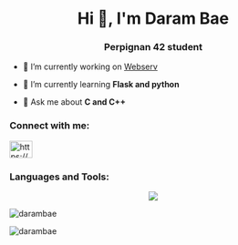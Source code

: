 <h1 align="center">Hi 👋, I'm Daram Bae</h1>
<h3 align="center">Perpignan 42 student</h3>

- 🔭 I’m currently working on [Webserv](https://github.com/darambae/Webserv)

- 🌱 I’m currently learning **Flask and python**

- 💬 Ask me about **C and C++**

<h3 align="left">Connect with me:</h3>
<p align="left">
<a href="https://linkedin.com/in/https://www.linkedin.com/in/darambae/" target="blank"><img align="center" src="https://raw.githubusercontent.com/rahuldkjain/github-profile-readme-generator/master/src/images/icons/Social/linked-in-alt.svg" alt="https://www.linkedin.com/in/darambae/" height="30" width="40" /></a>
</p>

<h3 align="left">Languages and Tools:</h3>
<p align="center">
  <a href="https://skillicons.dev">
    <img src="https://skillicons.dev/icons?i=git,cpp,css,docker,express,github,html,js,linux,nginx,mongodb,mysql,nextjs,nodejs,postman,py,react,redux,vscode" />
  </a>
</p>

<p><img align="center" src="https://github-readme-stats.vercel.app/api/top-langs?username=darambae&show_icons=true&locale=en&layout=compact" alt="darambae" /></p>

<p><img align="center" src="https://github-readme-streak-stats.herokuapp.com/?user=darambae&" alt="darambae" /></p>
